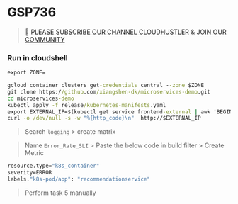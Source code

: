 # GSP736
>🚨 [PLEASE SUBSCRIBE OUR CHANNEL CLOUDHUSTLER](https://www.youtube.com/@cloudhustlers) **&** [JOIN OUR COMMUNITY](https://chat.whatsapp.com/KBfUcSleGGEFf2Xvvm8FW3)
### Run in cloudshell
```cmd
export ZONE=
```
```cmd
gcloud container clusters get-credentials central --zone $ZONE
git clone https://github.com/xiangshen-dk/microservices-demo.git
cd microservices-demo
kubectl apply -f release/kubernetes-manifests.yaml
export EXTERNAL_IP=$(kubectl get service frontend-external | awk 'BEGIN { cnt=0; } { cnt+=1; if (cnt > 1) print $4; }')
curl -o /dev/null -s -w "%{http_code}\n"  http://$EXTERNAL_IP
```
> Search ```logging``` > create matrix

> Name ```Error_Rate_SLI``` > Paste the below code in build filter > Create Metric
```cmd
resource.type="k8s_container"
severity=ERROR
labels."k8s-pod/app": "recommendationservice"
```
> Perform task 5 manually 
